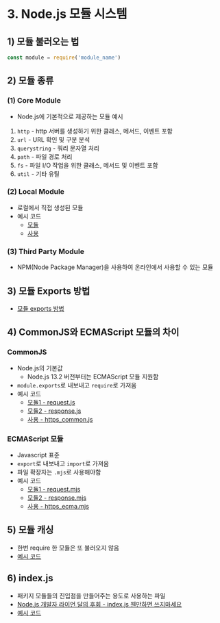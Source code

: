 # 3. Node.js 모듈 시스템

## 1) 모듈 불러오는 법

```javascript
const module = require('module_name')
```

## 2) 모듈 종류

### (1) Core Module

- Node.js에 기본적으로 제공하는 모듈 예시

1. `http` - http 서버를 생성하기 위한 클래스, 메서드, 이벤트 포함
2. `url` - URL 확인 및 구분 분석
3. `querystring` - 쿼리 문자열 처리
4. `path` - 파일 경로 처리
5. `fs` - 파일 I/O 작업을 위한 클래스, 메서드 및 이벤트 포함
6. `util` - 기타 유틸

### (2) Local Module

- 로컬에서 직접 생성된 모듈
- 예시 코드
    - [모듈](log.js)
    - [사용](local_module_test.js)

### (3) Third Party Module

- NPM(Node Package Manager)을 사용하여 온라인에서 사용할 수 있는 모듈

## 3) 모듈 Exports 방법

- [모듈 exports 방법](exports.js)

## 4) CommonJS와 ECMAScript 모듈의 차이

### CommonJS

- Node.js의 기본값
    - Node.js 13.2 버전부터는 ECMAScript 모듈 지원함
- `module.exports`로 내보내고 `require`로 가져옴
- 예시 코드
    - [모듈1 - request.js](request.js)
    - [모듈2 - response.js](response.js)
    - [사용 - https_common.js](https_common.js)


### ECMAScript 모듈

- Javascript 표준
- `export`로 내보내고 `import`로 가져옴
- 파일 확장자는 `.mjs`로 사용해야함
- 예시 코드
    - [모듈1 - request.mjs](request.mjs)
    - [모듈2 - response.mjs](response.mjs)
    - [사용 - https_ecma.mjs](https_ecma.mjs)

## 5) 모듈 캐싱

- 한번 require 한 모듈은 또 불러오지 않음
- [예시 코드](module_caching.js)

## 6) index.js

- 패키지 모듈들의 진입점을 만들어주는 용도로 사용하는 파일
- [Node.js 개발자 라이언 달의 후회 - index.js 웬만하면 쓰지마세요](https://usage.tistory.com/146)
- [예시 코드](set.js)